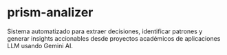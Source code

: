 # prism-analizer
Sistema automatizado para extraer decisiones, identificar patrones y generar  insights accionables desde proyectos académicos de aplicaciones LLM usando Gemini AI.
